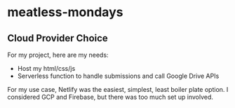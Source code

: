 # meatless-mondays

## Cloud Provider Choice

For my project, here are my needs:
- Host my html/css/js
- Serverless function to handle submissions and call Google Drive APIs

For my use case, Netlify was the easiest, simplest, least boiler plate option. I considered GCP and Firebase, but there was too much set up involved.